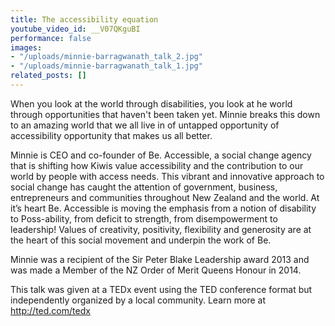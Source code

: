 ```yaml
---
title: The accessibility equation
youtube_video_id: __V07QKguBI
performance: false
images:
- "/uploads/minnie-barragwanath_talk_2.jpg"
- "/uploads/minnie-barragwanath_talk_1.jpg"
related_posts: []
---
```


When you look at the world through disabilities, you look at he world through opportunities that haven't been taken yet. Minnie breaks this down to an amazing world that we all live in of untapped opportunity of accessibility opportunity that makes us all better.

Minnie is CEO and co-founder of Be. Accessible, a social change agency that is shifting how Kiwis value accessibility and the contribution to our world by people with access needs. This vibrant and innovative approach to social change has caught the attention of government, business, entrepreneurs and communities throughout New Zealand and the world. At it’s heart Be. Accessible is moving the emphasis from a notion of disability to Poss-ability, from deficit to strength, from disempowerment to leadership! Values of creativity, positivity, flexibility and generosity are at the heart of this social movement and underpin the work of Be.

Minnie was a recipient of the Sir Peter Blake Leadership award 2013 and was made a Member of the NZ Order of Merit Queens Honour in 2014.

This talk was given at a TEDx event using the TED conference format but independently organized by a local community. Learn more at http://ted.com/tedx
